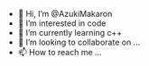 - 👋 Hi, I’m @AzukiMakaron
- 👀 I’m interested in code
- 🌱 I’m currently learning c++
- 💞️ I’m looking to collaborate on ...
- 📫 How to reach me ...

<!---
AzukiMakaron/AzukiMakaron is a ✨ special ✨ repository because its `README.md` (this file) appears on your GitHub profile.
You can click the Preview link to take a look at your changes.
--->
